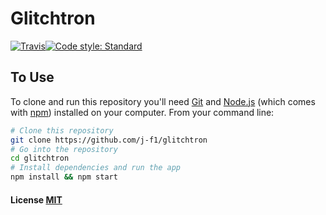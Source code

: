 # Glitchtron
[![Travis](https://img.shields.io/travis/j-f1/glitchtron.svg?style=flat-square)](https://travis-ci.org/j-f1/glitchtron)[![Code style: Standard](https://img.shields.io/badge/code_style-standard-brightgreen.svg?style=flat-square)](https://standardjs.com)

## To Use

To clone and run this repository you'll need [Git](https://git-scm.com) and [Node.js](https://nodejs.org/en/download/) (which comes with [npm](http://npmjs.com)) installed on your computer. From your command line:

```bash
# Clone this repository
git clone https://github.com/j-f1/glitchtron
# Go into the repository
cd glitchtron
# Install dependencies and run the app
npm install && npm start
```

#### License [MIT](LICENSE.md)
